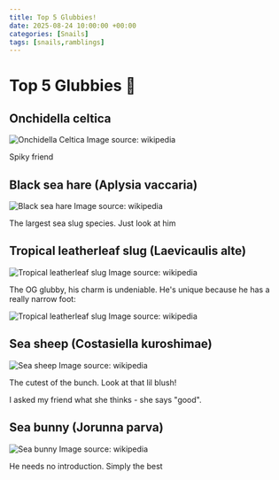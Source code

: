 ```yaml
---
title: Top 5 Glubbies!
date: 2025-08-24 10:00:00 +00:00
categories: [Snails]
tags: [snails,ramblings]
---
```


# Top 5 Glubbies 🐌 


## Onchidella celtica

<div class="post-image-medium">
  <img src="/assets/img/pics/Glubbies/OnchidellaCeltica.jpg" alt="Onchidella Celtica">
  Image source: wikipedia
</div>

Spiky friend


## Black sea hare (Aplysia vaccaria)

<div class="post-image-medium">
  <img src="/assets/img/pics/Glubbies/BlackSeaHare.jpg" alt="Black sea hare">
  Image source: wikipedia
</div>

The largest sea slug species. Just look at him

## Tropical leatherleaf slug (Laevicaulis alte)

<div class="post-image-medium">
  <img src="/assets/img/pics/Glubbies/TropicalLeatherleafSlug.gif" alt="Tropical leatherleaf slug">
  Image source: wikipedia
</div>

The OG glubby, his charm is undeniable. He's unique because he has a really narrow foot:

<div class="post-image-medium">
  <img src="/assets/img/pics/Glubbies/TropicalLeatherleafSlugFoot.JPG" alt="Tropical leatherleaf slug">
  Image source: wikipedia
</div>



## Sea sheep (Costasiella kuroshimae)

<div class="post-image-medium">
  <img src="/assets/img/pics/Glubbies/SeaSheep.jpg" alt="Sea sheep">
  Image source: wikipedia
</div>

The cutest of the bunch. Look at that lil blush!

I asked my friend what she thinks - she says "good".



## Sea bunny (Jorunna parva)

<div class="post-image-medium">
  <img src="/assets/img/pics/Glubbies/SeaBunny.jpg" alt="Sea bunny">
  Image source: wikipedia
</div>

He needs no introduction. Simply the best